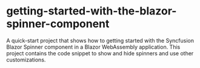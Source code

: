 # getting-started-with-the-blazor-spinner-component
A quick-start project that shows how to getting started with the Syncfusion Blazor Spinner component in a Blazor WebAssembly application. This project contains the code snippet to show and hide spinners and use other customizations.

